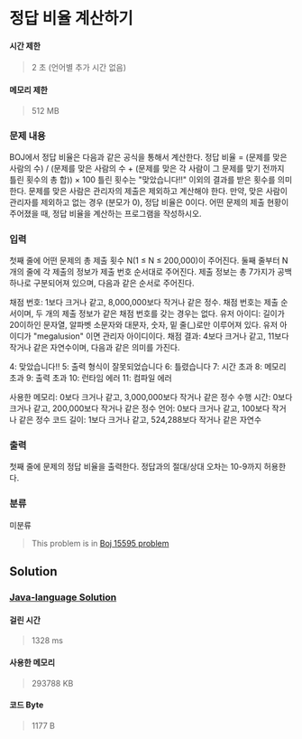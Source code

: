 # 정답 비율 계산하기
#### 시간 제한
> 2 초 (언어별 추가 시간 없음)
#### 메모리 제한
> 512 MB
### 문제 내용

BOJ에서 정답 비율은 다음과 같은 공식을 통해서 계산한다.
정답 비율 = (문제를 맞은 사람의 수) / (문제를 맞은 사람의 수 + (문제를 맞은 각 사람이 그 문제를 맞기 전까지 틀린 횟수의 총 합)) × 100
틀린 횟수는 "맞았습니다!!" 이외의 결과를 받은 횟수를 의미한다. 문제를 맞은 사람은 관리자의 제출은 제외하고 계산해야 한다. 만약, 맞은 사람이 관리자를 제외하고 없는 경우 (분모가 0), 정답 비율은 0이다.
어떤 문제의 제출 현황이 주어졌을 때, 정답 비율을 계산하는 프로그램을 작성하시오.

### 입력

첫째 줄에 어떤 문제의 총 제출 횟수 N(1 ≤ N ≤ 200,000)이 주어진다.
둘째 줄부터 N개의 줄에 각 제출의 정보가 제출 번호 순서대로 주어진다. 제출 정보는 총 7가지가 공백 하나로 구분되어져 있으며, 다음과 같은 순서로 주어진다.

채점 번호: 1보다 크거나 같고, 8,000,000보다 작거나 같은 정수. 채점 번호는 제출 순서이며, 두 개의 제출 정보가 같은 채점 번호를 갖는 경우는 없다.
유저 아이디: 길이가 20이하인 문자열, 알파벳 소문자와 대문자, 숫자, 밑 줄(_)로만 이루어져 있다. 유저 아이디가 "megalusion" 이면 관리자 아이디이다.
채점 결과: 4보다 크거나 같고, 11보다 작거나 같은 자연수이며, 다음과 같은 의미를 가진다.
	
4: 맞았습니다!!
5: 출력 형식이 잘못되었습니다
6: 틀렸습니다
7: 시간 초과
8: 메모리 초과
9: 출력 초과
10: 런타임 에러
11: 컴파일 에러


사용한 메모리: 0보다 크거나 같고, 3,000,000보다 작거나 같은 정수
수행 시간: 0보다 크거나 같고, 200,000보다 작거나 같은 정수
언어: 0보다 크거나 같고, 100보다 작거나 같은 정수
코드 길이: 1보다 크거나 같고, 524,288보다 작거나 같은 자연수


### 출력

첫째 줄에 문제의 정답 비율을 출력한다. 정답과의 절대/상대 오차는 10-9까지 허용한다.

### 분류
미분류
> This problem is in [Boj 15595 problem](https://www.acmicpc.net/problem/15595)

## Solution
### [Java-language Solution](./main.java)
#### 걸린 시간
> 1328 ms
#### 사용한 메모리
> 293788 KB
#### 코드 Byte
> 1177 B
